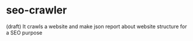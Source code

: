# seo-crawler
(draft) It crawls a website and make json report about website structure for a SEO purpose
